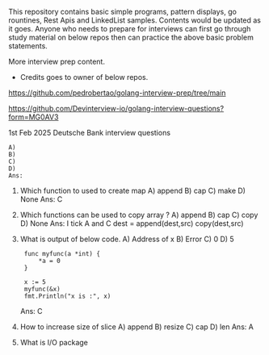 This repository contains basic simple programs, pattern displays, go rountines, Rest Apis and LinkedList samples.
Contents would be updated as it goes.
Anyone who needs to prepare for interviews can first go through study material on below repos then can practice the above basic problem statements.

More interview prep content.
* Credits goes to owner of below repos. 

https://github.com/pedrobertao/golang-interview-prep/tree/main

https://github.com/Devinterview-io/golang-interview-questions?form=MG0AV3

1st Feb 2025 Deutsche Bank interview questions

    A) 
	B) 
	C) 
	D) 
    Ans: 

1) Which function to used to create map
    A) append
	B) cap
	C) make
	D) None
    Ans: C

2) Which functions can be used to copy array ?
    A) append
	B) cap
	C) copy
	D) None
    Ans: I tick A and C
        dest = append(dest,src)
        copy(dest,src)

3) What is output of below code.
	A) Address of x
	B) Error
	C) 0
	D) 5
    
        func myfunc(a *int) {
            *a = 0
        }

        x := 5
        myfunc(&x)
        fmt.Println("x is :", x)
    Ans: C

4) How to increase size of slice
    A) append
	B) resize
	C) cap
	D) len
    Ans: A

5) What is I/O package 
    